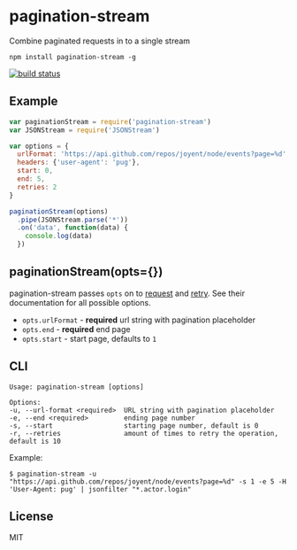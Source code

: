 # pagination-stream

Combine paginated requests in to a single stream

```
npm install pagination-stream -g
```

[![build status](http://img.shields.io/travis/timhudson/pagination-stream.svg?style=flat)](http://travis-ci.org/timhudson/pagination-stream)

## Example

``` js
var paginationStream = require('pagination-stream')
var JSONStream = require('JSONStream')

var options = {
  urlFormat: 'https://api.github.com/repos/joyent/node/events?page=%d',
  headers: {'user-agent': 'pug'},
  start: 0,
  end: 5,
  retries: 2
}

paginationStream(options)
  .pipe(JSONStream.parse('*'))
  .on('data', function(data) {
    console.log(data)
  })
```

## paginationStream(opts={})

pagination-stream passes `opts` on to [request][1] and [retry][2].
See their documentation for all possible options.

- `opts.urlFormat` - **required** url string with pagination placeholder
- `opts.end` - **required** end page
- `opts.start` - start page, defaults to `1`


[1]: https://www.npmjs.org/package/request
[2]: https://www.npmjs.org/package/retry

## CLI

```
Usage: pagination-stream [options]

Options:
-u, --url-format <required>  URL string with pagination placeholder
-e, --end <required>         ending page number
-s, --start                  starting page number, default is 0
-r, --retries                amount of times to retry the operation, default is 10
```

Example:

```
$ pagination-stream -u "https://api.github.com/repos/joyent/node/events?page=%d" -s 1 -e 5 -H 'User-Agent: pug' | jsonfilter "*.actor.login"
```

## License

MIT

